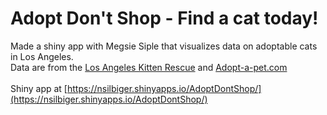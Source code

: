 # Adopt Don't Shop - Find a cat today!
Made a shiny app with Megsie Siple that visualizes data on adoptable cats in Los Angeles. \
Data are from the [Los Angeles Kitten Rescue](https://kittenrescue.org/adopt/available-animals/) and [Adopt-a-pet.com](https://www.adoptapet.com/adoption_rescue/4223-kitten-rescue-los-angeles-california)\
\
Shiny app at [https://nsilbiger.shinyapps.io/AdoptDontShop/](https://nsilbiger.shinyapps.io/AdoptDontShop/)
